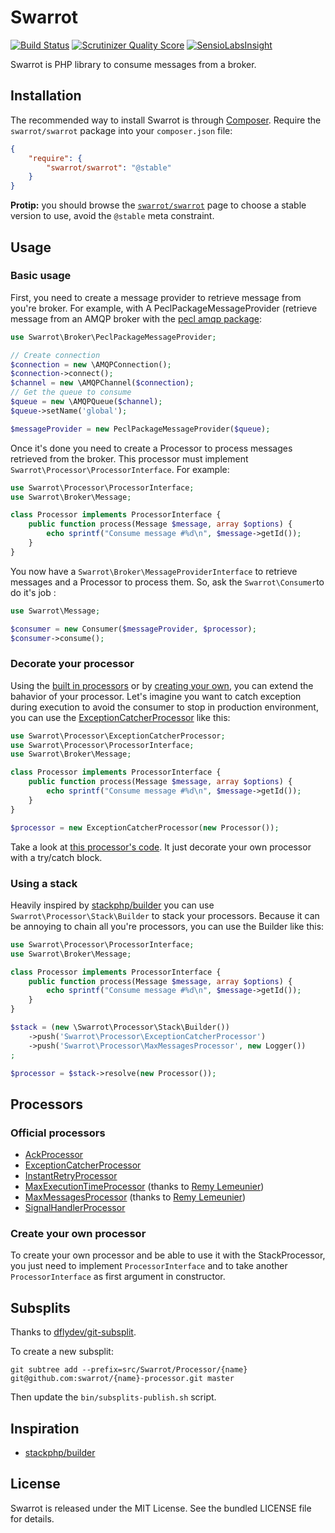 # Swarrot

[![Build Status](https://travis-ci.org/swarrot/swarrot.png)](https://travis-ci.org/swarrot/swarrot)
[![Scrutinizer Quality Score](https://scrutinizer-ci.com/g/swarrot/swarrot/badges/quality-score.png?s=2c759b6224c762fc30a902d661b5512596060753)](https://scrutinizer-ci.com/g/swarrot/swarrot/)
[![SensioLabsInsight](https://insight.sensiolabs.com/projects/70007bd7-f9d8-460c-a35a-4e9fa1767ecb/mini.png)](https://insight.sensiolabs.com/projects/70007bd7-f9d8-460c-a35a-4e9fa1767ecb)

Swarrot is PHP library to consume messages from a broker.

## Installation

The recommended way to install Swarrot is through
[Composer](http://getcomposer.org/). Require the `swarrot/swarrot` package
into your `composer.json` file:

```json
{
    "require": {
        "swarrot/swarrot": "@stable"
    }
}
```

**Protip:** you should browse the
[`swarrot/swarrot`](https://packagist.org/packages/swarrot/swarrot)
page to choose a stable version to use, avoid the `@stable` meta constraint.

## Usage

### Basic usage

First, you need to create a message provider to retrieve message from you're
broker. For example, with A PeclPackageMessageProvider (retrieve message from
an AMQP broker with the [pecl amqp package](http://pecl.php.net/package/amqp):

```php
use Swarrot\Broker\PeclPackageMessageProvider;

// Create connection
$connection = new \AMQPConnection();
$connection->connect();
$channel = new \AMQPChannel($connection);
// Get the queue to consume
$queue = new \AMQPQueue($channel);
$queue->setName('global');

$messageProvider = new PeclPackageMessageProvider($queue);
```

Once it's done you need to create a Processor to process messages retrieved
from the broker. This processor must implement
`Swarrot\Processor\ProcessorInterface`. For example:

```php
use Swarrot\Processor\ProcessorInterface;
use Swarrot\Broker\Message;

class Processor implements ProcessorInterface {
    public function process(Message $message, array $options) {
        echo sprintf("Consume message #%d\n", $message->getId());
    }
}
```


You now have a `Swarrot\Broker\MessageProviderInterface` to retrieve messages
and a Processor to process them. So, ask the `Swarrot\Consumer`to do it's job :

```php
use Swarrot\Message;

$consumer = new Consumer($messageProvider, $processor);
$consumer->consume();
```

### Decorate your processor

Using the [built in processors](#official-processors) or by [creating your
own](#create-your-own-processor), you can extend the bahavior of your
processor. Let's imagine you want to catch exception during execution to avoid
the consumer to stop in production environment, you can use the
[ExceptionCatcherProcessor](https://github.com/swarrot/exception-catcher-processor)
like this:

```php
use Swarrot\Processor\ExceptionCatcherProcessor;
use Swarrot\Processor\ProcessorInterface;
use Swarrot\Broker\Message;

class Processor implements ProcessorInterface {
    public function process(Message $message, array $options) {
        echo sprintf("Consume message #%d\n", $message->getId());
    }
}

$processor = new ExceptionCatcherProcessor(new Processor());
```

Take a look at [this processor's
code](https://github.com/swarrot/exception-catcher-processor/blob/master/src/Swarrot/Processor/ExceptionCatcherProcessor.php#L23).
It just decorate your own processor with a try/catch block.

### Using a stack

Heavily inspired by [stackphp/builder](https://github.com/stackphp/builder) you
can use `Swarrot\Processor\Stack\Builder` to stack your processors.
Because it can be annoying to chain all you're processors, you can use the
Builder like this:

```php
use Swarrot\Processor\ProcessorInterface;
use Swarrot\Broker\Message;

class Processor implements ProcessorInterface {
    public function process(Message $message, array $options) {
        echo sprintf("Consume message #%d\n", $message->getId());
    }
}

$stack = (new \Swarrot\Processor\Stack\Builder())
    ->push('Swarrot\Processor\ExceptionCatcherProcessor')
    ->push('Swarrot\Processor\MaxMessagesProcessor', new Logger())
;

$processor = $stack->resolve(new Processor());
```

## Processors

### Official processors

* [AckProcessor](https://github.com/swarrot/ack-processor)
* [ExceptionCatcherProcessor](https://github.com/swarrot/exception-catcher-processor)
* [InstantRetryProcessor](https://github.com/swarrot/instant-retry-processor)
* [MaxExecutionTimeProcessor](https://github.com/swarrot/max-execution-time-processor) (thanks to [Remy Lemeunier](https://github.com/remyLemeunier))
* [MaxMessagesProcessor](https://github.com/swarrot/max-messages-processor) (thanks to [Remy Lemeunier](https://github.com/remyLemeunier))
* [SignalHandlerProcessor](https://github.com/swarrot/signal-handler-processor)

### Create your own processor

To create your own processor and be able to use it with the StackProcessor, you
just need to implement `ProcessorInterface` and to take another
`ProcessorInterface` as first argument in constructor.

## Subsplits

Thanks to [dflydev/git-subsplit](https://github.com/dflydev/git-subsplit).

To create a new subsplit:

    git subtree add --prefix=src/Swarrot/Processor/{name} git@github.com:swarrot/{name}-processor.git master

Then update the `bin/subsplits-publish.sh` script.

## Inspiration

* [stackphp/builder](https://github.com/stackphp/builder)

## License

Swarrot is released under the MIT License. See the bundled LICENSE file for details.
